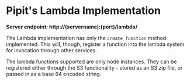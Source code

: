 # Pipit's Lambda Implementation

**Server endpoint: http://(servername):(port)/lambda/**

The Lambda implementation has only the `create_function` method implemented.
This will, though, register a function into the lambda system for invocation through
other services.

The lambda functions supported are only node instances.  They can be registered either
through the S3 functionality - stored as an S3 zip file, or passed in as a
base 64 encoded string.
